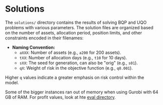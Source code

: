 
# Solutions

The `solutions/` directory contains the results of solving BQP and UQO problems with various parameters. 
The solution files are organized based on the number of assets, allocation period, position limits, and other constraints encoded in their filenames:

- **Naming Convention:**
  - `aXXX`: Number of assets (e.g., `a200` for 200 assets).
  - `tXX`: Number of allocation days (e.g., `t10` for 10 days).
  - `sXX`: The seed for generation, can also be "orig" (e.g., `s01`).
  - `qX`: Weight of risk in the objective function (e.g., `q0.001`).

Higher `q` values indicate a greater emphasis on risk control within the model.

Some of the bigger instances ran out of memory when using Gurobi with 64 GB of RAM.
For profit values, look at hte [eval directory](./bqp/eval/).